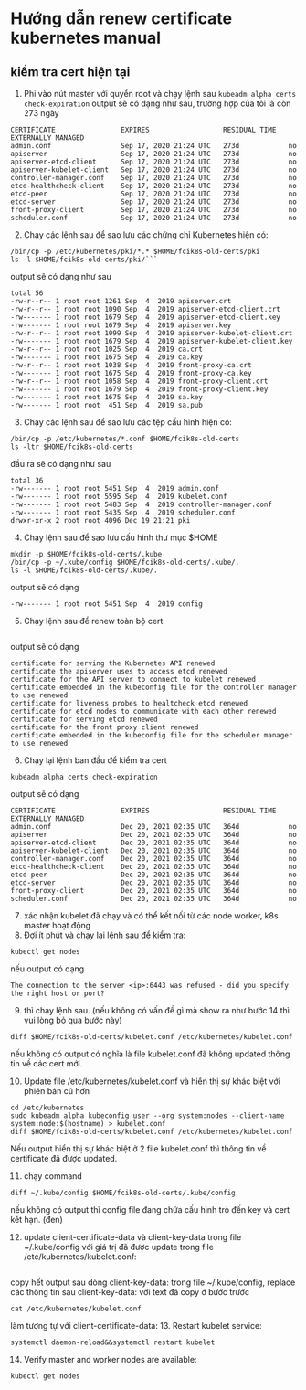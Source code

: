 # Hướng dẫn renew certificate kubernetes manual
## kiểm tra cert hiện tại
1. Phi vào nút master với quyền root và chạy lệnh sau
```kubeadm alpha certs check-expiration```
output sẽ có dạng như sau, trường hợp của tôi là còn 273 ngày
```
CERTIFICATE                EXPIRES                  RESIDUAL TIME   EXTERNALLY MANAGED
admin.conf                 Sep 17, 2020 21:24 UTC   273d            no
apiserver                  Sep 17, 2020 21:24 UTC   273d            no
apiserver-etcd-client      Sep 17, 2020 21:24 UTC   273d            no
apiserver-kubelet-client   Sep 17, 2020 21:24 UTC   273d            no
controller-manager.conf    Sep 17, 2020 21:24 UTC   273d            no
etcd-healthcheck-client    Sep 17, 2020 21:24 UTC   273d            no
etcd-peer                  Sep 17, 2020 21:24 UTC   273d            no
etcd-server                Sep 17, 2020 21:24 UTC   273d            no
front-proxy-client         Sep 17, 2020 21:24 UTC   273d            no
scheduler.conf             Sep 17, 2020 21:24 UTC   273d            no
```
2. Chạy các lệnh sau để sao lưu các chứng chỉ Kubernetes hiện có:

```mkdir -p $HOME/fcik8s-old-certs/pki
/bin/cp -p /etc/kubernetes/pki/*.* $HOME/fcik8s-old-certs/pki
ls -l $HOME/fcik8s-old-certs/pki/```
```
output sẽ có dạng như sau
```
total 56
-rw-r--r-- 1 root root 1261 Sep  4  2019 apiserver.crt
-rw-r--r-- 1 root root 1090 Sep  4  2019 apiserver-etcd-client.crt
-rw------- 1 root root 1679 Sep  4  2019 apiserver-etcd-client.key
-rw------- 1 root root 1679 Sep  4  2019 apiserver.key
-rw-r--r-- 1 root root 1099 Sep  4  2019 apiserver-kubelet-client.crt
-rw------- 1 root root 1679 Sep  4  2019 apiserver-kubelet-client.key
-rw-r--r-- 1 root root 1025 Sep  4  2019 ca.crt
-rw------- 1 root root 1675 Sep  4  2019 ca.key
-rw-r--r-- 1 root root 1038 Sep  4  2019 front-proxy-ca.crt
-rw------- 1 root root 1675 Sep  4  2019 front-proxy-ca.key
-rw-r--r-- 1 root root 1058 Sep  4  2019 front-proxy-client.crt
-rw------- 1 root root 1679 Sep  4  2019 front-proxy-client.key
-rw------- 1 root root 1675 Sep  4  2019 sa.key
-rw------- 1 root root  451 Sep  4  2019 sa.pub
```

3. Chạy các lệnh sau để sao lưu các tệp cấu hình hiện có:
```
/bin/cp -p /etc/kubernetes/*.conf $HOME/fcik8s-old-certs
ls -ltr $HOME/fcik8s-old-certs
```

đầu ra sẽ có dạng như sau
```
total 36
-rw------- 1 root root 5451 Sep  4  2019 admin.conf
-rw------- 1 root root 5595 Sep  4  2019 kubelet.conf
-rw------- 1 root root 5483 Sep  4  2019 controller-manager.conf
-rw------- 1 root root 5435 Sep  4  2019 scheduler.conf
drwxr-xr-x 2 root root 4096 Dec 19 21:21 pki
```

4. Chạy lệnh sau để sao lưu cấu hình thư mục $HOME
```
mkdir -p $HOME/fcik8s-old-certs/.kube
/bin/cp -p ~/.kube/config $HOME/fcik8s-old-certs/.kube/.
ls -l $HOME/fcik8s-old-certs/.kube/.
```
output sẽ có dạng
```
-rw------- 1 root root 5451 Sep  4  2019 config
```

5. Chạy lệnh sau để renew toàn bộ cert
```kubeadm alpha certs renew all
```

output sẽ có dạng
```certificate embedded in the kubeconfig file for the admin to use and for kubeadm itself renewed
certificate for serving the Kubernetes API renewed
certificate the apiserver uses to access etcd renewed
certificate for the API server to connect to kubelet renewed
certificate embedded in the kubeconfig file for the controller manager to use renewed
certificate for liveness probes to healtcheck etcd renewed
certificate for etcd nodes to communicate with each other renewed
certificate for serving etcd renewed
certificate for the front proxy client renewed
certificate embedded in the kubeconfig file for the scheduler manager to use renewed
```

6. Chạy lại lệnh ban đầu để kiểm tra cert

```
kubeadm alpha certs check-expiration
```
output sẽ có dạng
```
CERTIFICATE                EXPIRES                  RESIDUAL TIME   EXTERNALLY MANAGED
admin.conf                 Dec 20, 2021 02:35 UTC   364d            no      
apiserver                  Dec 20, 2021 02:35 UTC   364d            no      
apiserver-etcd-client      Dec 20, 2021 02:35 UTC   364d            no      
apiserver-kubelet-client   Dec 20, 2021 02:35 UTC   364d            no      
controller-manager.conf    Dec 20, 2021 02:35 UTC   364d            no      
etcd-healthcheck-client    Dec 20, 2021 02:35 UTC   364d            no      
etcd-peer                  Dec 20, 2021 02:35 UTC   364d            no      
etcd-server                Dec 20, 2021 02:35 UTC   364d            no      
front-proxy-client         Dec 20, 2021 02:35 UTC   364d            no      
scheduler.conf             Dec 20, 2021 02:35 UTC   364d            no
```

7. xác nhận kubelet đã chạy và có thể kết nối từ các node worker, k8s master hoạt động
8. Đợi ít phút và chạy lại lệnh sau để kiểm tra:
```
kubectl get nodes
```
nếu output có dạng
```
The connection to the server <ip>:6443 was refused - did you specify the right host or port?
```

9. thì chạy lệnh sau. (nếu không có vấn đề gì mà show ra như bước 14 thì vui lòng bỏ qua bước này)
```
diff $HOME/fcik8s-old-certs/kubelet.conf /etc/kubernetes/kubelet.conf
```
nếu không có output có nghĩa là file kubelet.conf đã không updated thông tin về các cert mới.

10. Update file /etc/kubernetes/kubelet.conf và hiển thị sự khác biệt với phiên bản cũ hơn
```
cd /etc/kubernetes
sudo kubeadm alpha kubeconfig user --org system:nodes --client-name system:node:$(hostname) > kubelet.conf
diff $HOME/fcik8s-old-certs/kubelet.conf /etc/kubernetes/kubelet.conf
```
Nếu output hiển thị sự khác biệt ở 2 file kubelet.conf thì thông tin về certificate đã được updated.

11. chạy command
```
diff ~/.kube/config $HOME/fcik8s-old-certs/.kube/config
```
nếu không có output thì config file đang chứa cấu hình trỏ đến key và cert kết hạn. (đen)

12. update client-certificate-data và client-key-data trong file ~/.kube/config với giá trị đã được update trong file /etc/kubernetes/kubelet.conf:

```cat /etc/kubernetes/kubelet.conf
```
copy hết output sau dòng client-key-data:
trong file ~/.kube/config, replace các thông tin sau client-key-data: với text đã copy ở bước trước
```
cat /etc/kubernetes/kubelet.conf
```
làm tương tự với client-certificate-data:
13. Restart kubelet service:
```
systemctl daemon-reload&&systemctl restart kubelet
```
14. Verify master and worker nodes are available:
```
kubectl get nodes
```

